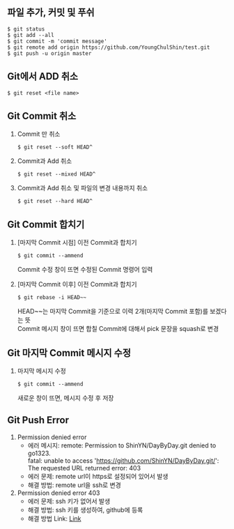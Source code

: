 ## 파일 추가, 커밋 및 푸쉬
```console
$ git status
$ git add --all
$ git commit -m 'commit message'
$ git remote add origin https://github.com/YoungChulShin/test.git 
$ git push -u origin master
```

## Git에서 ADD 취소
```console
$ git reset <file name>
```

## Git Commit 취소
1. Commit 만 취소
   ```console
   $ git reset --soft HEAD^
   ```
2. Commit과 Add 취소
   ```console
   $ git reset --mixed HEAD^
   ```
3. Commit과 Add 취소 및 파일의 변경 내용까지 취소
   ```console
   $ git reset --hard HEAD^
   ```
## Git Commit 합치기
1. [마지막 Commit 시점] 이전 Commit과 합치기
   ```console
   $ git commit --ammend
   ```
   Commit 수정 창이 뜨면 수정된 Commit 명령어 입력

2. [마지막 Commit 이후] 이전 Commit과 합치기
   ```console
   $ git rebase -i HEAD~~
   ```
   HEAD~~는 마지막 Commit을 기준으로 이력 2개(마지막 Commit 포함)를 보겠다는 뜻<br>
   Commit 메시지 창이 뜨면 합칠 Commit에 대해서 pick 문장을 squash로 변경


## Git 마지막 Commit 메시지 수정
1. 마지막 메시지 수정
   ```console
   $ git commit --ammend
   ```
   새로운 창이 뜨면, 메시지 수정 후 저장

## Git Push Error
1. Permission denied error
    - 에러 메시지: remote: Permission to ShinYN/DayByDay.git denied to go1323. <br>fatal: unable to access 'https://github.com/ShinYN/DayByDay.git/': The requested URL returned error: 403
    - 에러 문제: remote url이 https로 설정되어 있어서 발생
    - 해결 방법: remote url을 ssh로 변경
2. Permission denied error 403
    - 에러 문제: ssh 키가 없어서 발생
    - 해결 방법: ssh 키를 생성하여, github에 등록
    - 해결 방법 Link: [Link](http://uiandwe.tistory.com/992)
